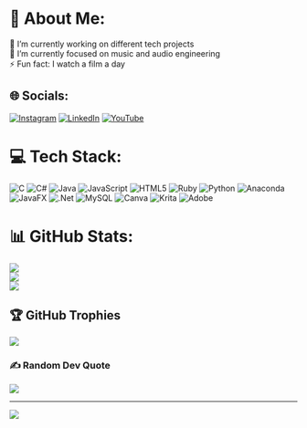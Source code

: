 # 💫 About Me:
🔭 I’m currently working on different tech projects<br>🌱 I’m currently focused on music and audio engineering<br>⚡ Fun fact: I watch a film a day


## 🌐 Socials:
[![Instagram](https://img.shields.io/badge/Instagram-%23E4405F.svg?logo=Instagram&logoColor=white)](https://instagram.com/fparismusic) [![LinkedIn](https://img.shields.io/badge/LinkedIn-%230077B5.svg?logo=linkedin&logoColor=white)](https://linkedin.com/in/filippoparis) [![YouTube](https://img.shields.io/badge/YouTube-%23FF0000.svg?logo=YouTube&logoColor=white)](https://youtube.com/@fparismusic) 

# 💻 Tech Stack:
![C](https://img.shields.io/badge/c-%2300599C.svg?style=flat-square&logo=c&logoColor=white) ![C#](https://img.shields.io/badge/c%23-%23239120.svg?style=flat-square&logo=csharp&logoColor=white) ![Java](https://img.shields.io/badge/java-%23ED8B00.svg?style=flat-square&logo=openjdk&logoColor=white) ![JavaScript](https://img.shields.io/badge/javascript-%23323330.svg?style=flat-square&logo=javascript&logoColor=%23F7DF1E) ![HTML5](https://img.shields.io/badge/html5-%23E34F26.svg?style=flat-square&logo=html5&logoColor=white) ![Ruby](https://img.shields.io/badge/ruby-%23CC342D.svg?style=flat-square&logo=ruby&logoColor=white) ![Python](https://img.shields.io/badge/python-3670A0?style=flat-square&logo=python&logoColor=ffdd54) ![Anaconda](https://img.shields.io/badge/Anaconda-%2344A833.svg?style=flat-square&logo=anaconda&logoColor=white) ![JavaFX](https://img.shields.io/badge/javafx-%23FF0000.svg?style=flat-square&logo=javafx&logoColor=white) ![.Net](https://img.shields.io/badge/.NET-5C2D91?style=flat-square&logo=.net&logoColor=white) ![MySQL](https://img.shields.io/badge/mysql-4479A1.svg?style=flat-square&logo=mysql&logoColor=white) ![Canva](https://img.shields.io/badge/Canva-%2300C4CC.svg?style=flat-square&logo=Canva&logoColor=white) ![Krita](https://img.shields.io/badge/Krita-203759?style=flat-square&logo=krita&logoColor=EEF37B) ![Adobe](https://img.shields.io/badge/adobe-%23FF0000.svg?style=flat-square&logo=adobe&logoColor=white)
# 📊 GitHub Stats:
![](https://github-readme-stats.vercel.app/api?username=fparismusic&theme=gotham&hide_border=false&include_all_commits=false&count_private=false)<br/>
![](https://github-readme-streak-stats.herokuapp.com/?user=fparismusic&theme=gotham&hide_border=false)<br/>
![](https://github-readme-stats.vercel.app/api/top-langs/?username=fparismusic&theme=gotham&hide_border=false&include_all_commits=false&count_private=false&layout=compact)

## 🏆 GitHub Trophies
![](https://github-profile-trophy.vercel.app/?username=fparismusic&theme=tokyonight&no-frame=false&no-bg=false&margin-w=4)

### ✍️ Random Dev Quote
![](https://quotes-github-readme.vercel.app/api?type=horizontal&theme=gruvbox)

---
[![](https://visitcount.itsvg.in/api?id=fparismusic&icon=1&color=1)](https://visitcount.itsvg.in)

<!-- Proudly created with GPRM ( https://gprm.itsvg.in ) -->
